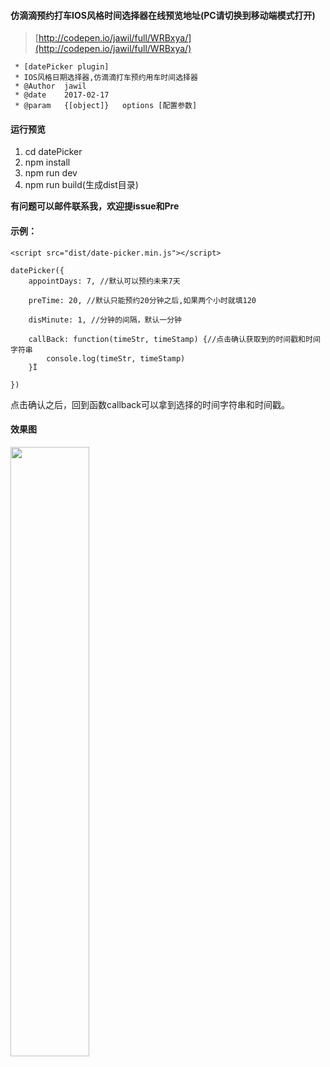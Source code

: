 #### 仿滴滴预约打车IOS风格时间选择器在线预览地址(PC请切换到移动端模式打开)

>[http://codepen.io/jawil/full/WRBxya/](http://codepen.io/jawil/full/WRBxya/)

 ```
  * [datePicker plugin]
  * IOS风格日期选择器,仿滴滴打车预约用车时间选择器
  * @Author  jawil
  * @date    2017-02-17
  * @param   {[object]}   options [配置参数]
 ```

#### 运行预览

1. cd datePicker
2. npm install
3. npm run dev
4. npm run build(生成dist目录)

**有问题可以邮件联系我，欢迎提issue和Pre**

#### 示例：

 ```
 <script src="dist/date-picker.min.js"></script>
 
 datePicker({
     appointDays: 7, //默认可以预约未来7天
     
     preTime: 20, //默认只能预约20分钟之后,如果两个小时就填120
     
     disMinute: 1, //分钟的间隔，默认一分钟

     callBack: function(timeStr, timeStamp) {//点击确认获取到的时间戳和时间字符串
         console.log(timeStr, timeStamp)
     }Ï
     
 })
 ```
点击确认之后，回到函数callback可以拿到选择的时间字符串和时间戳。


#### 效果图

<img src="http://oo2r9rnzp.bkt.clouddn.com/WX20170411-212505@2x.png" width="50%" height="50%">

